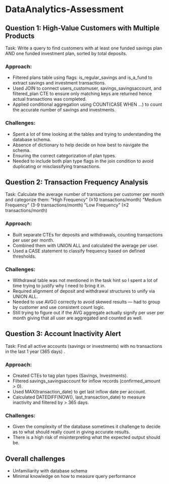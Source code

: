 # DataAnalytics-Assessment

## Question 1: High-Value Customers with Multiple Products
Task: Write a query to find customers with at least one funded savings plan AND one funded investment plan, sorted by total deposits.

### Approach:
* Filtered plans table using flags: is_regular_savings and is_a_fund to extract savings and investment transactions.
* Used JOIN to connect users_customuser, savings_savingsaccount, and filtered_plan CTE to ensure only matching keys are returned hence actual transactions was completed.
* Applied conditional aggregation using COUNT(CASE WHEN ...) to count the accurate number of savings and investments.

### Challenges:
* Spent a lot of time looking at the tables and trying to understanding the database schema.
* Absence of dictionary to help decide on how best to navigate the schema.
* Ensuring the correct categorization of plan types.
* Needed to include both plan type flags in the join condition to avoid duplicating or misclassifying transactions.


## Question 2: Transaction Frequency Analysis
Task: Calculate the average number of transactions per customer per month and categorize them:
"High Frequency" (≥10 transactions/month)
"Medium Frequency" (3-9 transactions/month)
"Low Frequency" (≤2 transactions/month)

### Approach:
* Built separate CTEs for deposits and withdrawals, counting transactions per user per month.
* Combined them with UNION ALL and calculated the average per user.
* Used a CASE statement to classify frequency based on defined thresholds.

### Challenges:
* Withdrawal table was not mentioned in the task hint so I spent a lot of time trying to justify why I need to bring it in.
* Required alignment of deposit and withdrawal structures to unify via UNION ALL.
* Needed to use AVG() correctly to avoid skewed results — had to group by customer and use consistent count logic.
* Still trying to figure out if the AVG aggregate actually signify per user per month giving that all user are aggregated and counted as well.


## Question 3: Account Inactivity Alert

Task: Find all active accounts (savings or investments) with no transactions in the last 1 year (365 days) .


### Approach:

* Created CTEs to tag plan types (Savings, Investments).
* Filtered savings_savingsaccount for inflow records (confirmed_amount > 0).
* Used MAX(transaction_date) to get last inflow date per account.
* Calculated DATEDIFF(NOW(), last_transaction_date) to measure inactivity and filtered by > 365 days.

### Challenges:
* Given the complexity of the database sometimes it challenge to decide as to what should really count in giving accurate results.
* There is a high risk of misinterpreting what the expected output should be.

## Overall challenges

* Unfamiliarity with database schema
* Minimal knowledge on how to measure query performance
